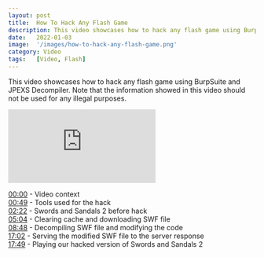 ```yaml
---
layout: post
title:  How To Hack Any Flash Game
description: This video showcases how to hack any flash game using BurpSuite and JPEXS Decompiler. Note that the information showed in this video should not be used for any illegal purposes.
date:   2022-01-03 
image:  '/images/how-to-hack-any-flash-game.png'
category: Video
tags:   [Video, Flash]
---
```


This video showcases how to hack any flash game using BurpSuite and JPEXS Decompiler. Note that the information showed in this video should not be used for any illegal purposes.

<iframe src="https://www.youtube.com/embed/bnSUBy9YrOc" frameborder="0" allowfullscreen></iframe>

[00:00](https://www.youtube.com/watch?v=bnSUBy9YrOc&t=0s) - Video context  
[00:49](https://www.youtube.com/watch?v=bnSUBy9YrOc&t=49s) - Tools used for the hack  
[02:22](https://www.youtube.com/watch?v=bnSUBy9YrOc&t=142s) - Swords and Sandals 2 before hack  
[05:04](https://www.youtube.com/watch?v=bnSUBy9YrOc&t=304s) - Clearing cache and downloading SWF file  
[08:48](https://www.youtube.com/watch?v=bnSUBy9YrOc&t=528s) - Decompiling SWF file and modifying the code  
[17:02](https://www.youtube.com/watch?v=bnSUBy9YrOc&t=1022s) - Serving the modified SWF file to the server response  
[17:49](https://www.youtube.com/watch?v=bnSUBy9YrOc&t=1069s) - Playing our hacked version of Swords and Sandals 2
